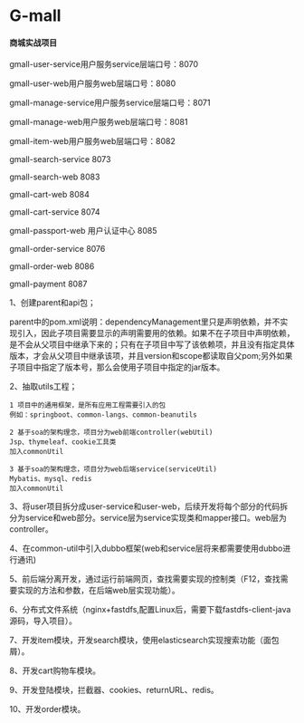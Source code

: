 # G-mall
#### 商城实战项目

gmall-user-service用户服务service层端口号：8070

gmall-user-web用户服务web层端口号：8080

gmall-manage-service用户服务service层端口号：8071

gmall-manage-web用户服务web层端口号：8081

gmall-item-web用户服务web层端口号：8082

gmall-search-service  8073

gmall-search-web    8083

gmall-cart-web 8084

gmall-cart-service 8074

gmall-passport-web 用户认证中心 8085

gmall-order-service 8076

gmall-order-web 8086

gmall-payment 8087

1、创建parent和api包；

parent中的pom.xml说明：dependencyManagement里只是声明依赖，并不实现引入，因此子项目需要显示的声明需要用的依赖。如果不在子项目中声明依赖，是不会从父项目中继承下来的；只有在子项目中写了该依赖项，并且没有指定具体版本，才会从父项目中继承该项，并且version和scope都读取自父pom;另外如果子项目中指定了版本号，那么会使用子项目中指定的jar版本。

2、抽取utils工程；

```
1 项目中的通用框架，是所有应用工程需要引入的包
例如：springboot、common-langs、common-beanutils

2 基于soa的架构理念，项目分为web前端controller(webUtil)
Jsp、thymeleaf、cookie工具类
加入commonUtil

3 基于soa的架构理念，项目分为web后端service(serviceUtil)
Mybatis、mysql、redis
加入commonUtil
```

3、将user项目拆分成user-service和user-web，后续开发将每个部分的代码拆分为service和web部分。service层为service实现类和mapper接口。web层为controller。

4、在common-util中引入dubbo框架(web和service层将来都需要使用dubbo进行通讯)

5、前后端分离开发，通过运行前端网页，查找需要实现的控制类（F12，查找需要实现的方法和参数，在后端web层实现功能）。

6、分布式文件系统（nginx+fastdfs,配置Linux后，需要下载fastdfs-client-java源码，导入项目）。  

7、开发item模块，开发search模块，使用elasticsearch实现搜索功能（面包屑）。

8、开发cart购物车模块。

9、开发登陆模块，拦截器、cookies、returnURL、redis。

10、开发order模块。